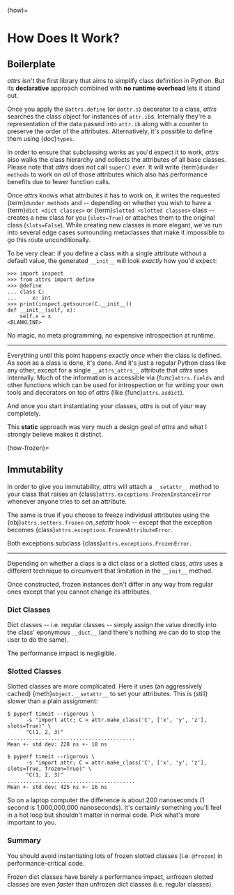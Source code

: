 (how)=

# How Does It Work?

## Boilerplate

*attrs* isn't the first library that aims to simplify class definition in Python.
But its **declarative** approach combined with **no runtime overhead** lets it stand out.

Once you apply the `@attrs.define` (or `@attr.s`) decorator to a class, *attrs* searches the class object for instances of `attr.ib`s.
Internally they're a representation of the data passed into `attr.ib` along with a counter to preserve the order of the attributes.
Alternatively, it's possible to define them using {doc}`types`.

In order to ensure that subclassing works as you'd expect it to work, *attrs* also walks the class hierarchy and collects the attributes of all base classes.
Please note that *attrs* does *not* call `super()` *ever*.
It will write {term}`dunder methods` to work on *all* of those attributes which also has performance benefits due to fewer function calls.

Once *attrs* knows what attributes it has to work on, it writes the requested {term}`dunder methods` and -- depending on whether you wish to have a {term}`dict <dict classes>` or {term}`slotted <slotted classes>` class -- creates a new class for you (`slots=True`) or attaches them to the original class (`slots=False`).
While creating new classes is more elegant, we've run into several edge cases surrounding metaclasses that make it impossible to go this route unconditionally.

To be very clear: if you define a class with a single attribute without a default value, the generated `__init__` will look *exactly* how you'd expect:

```{doctest}
>>> import inspect
>>> from attrs import define
>>> @define
... class C:
...     x: int
>>> print(inspect.getsource(C.__init__))
def __init__(self, x):
    self.x = x
<BLANKLINE>
```

No magic, no meta programming, no expensive introspection at runtime.

---

Everything until this point happens exactly *once* when the class is defined.
As soon as a class is done, it's done.
And it's just a regular Python class like any other, except for a single `__attrs_attrs__` attribute that *attrs* uses internally.
Much of the information is accessible via {func}`attrs.fields` and other functions which can be used for introspection or for writing your own tools and decorators on top of *attrs* (like {func}`attrs.asdict`).

And once you start instantiating your classes, *attrs* is out of your way completely.

This **static** approach was very much a design goal of *attrs* and what I strongly believe makes it distinct.

(how-frozen)=

## Immutability

In order to give you immutability, *attrs* will attach a `__setattr__` method to your class that raises an {class}`attrs.exceptions.FrozenInstanceError` whenever anyone tries to set an attribute.

The same is true if you choose to freeze individual attributes using the {obj}`attrs.setters.frozen` *on_setattr* hook -- except that the exception becomes {class}`attrs.exceptions.FrozenAttributeError`.

Both exceptions subclass {class}`attrs.exceptions.FrozenError`.

---

Depending on whether a class is a dict class or a slotted class, *attrs* uses a different technique to circumvent that limitation in the `__init__` method.

Once constructed, frozen instances don't differ in any way from regular ones except that you cannot change its attributes.

### Dict Classes

Dict classes -- i.e. regular classes -- simply assign the value directly into the class' eponymous `__dict__` (and there's nothing we can do to stop the user to do the same).

The performance impact is negligible.

### Slotted Classes

Slotted classes are more complicated.
Here it uses (an aggressively cached) {meth}`object.__setattr__` to set your attributes.
This is (still) slower than a plain assignment:

```none
$ pyperf timeit --rigorous \
      -s "import attr; C = attr.make_class('C', ['x', 'y', 'z'], slots=True)" \
      "C(1, 2, 3)"
.........................................
Mean +- std dev: 228 ns +- 18 ns

$ pyperf timeit --rigorous \
      -s "import attr; C = attr.make_class('C', ['x', 'y', 'z'], slots=True, frozen=True)" \
      "C(1, 2, 3)"
.........................................
Mean +- std dev: 425 ns +- 16 ns
```

So on a laptop computer the difference is about 200 nanoseconds (1 second is 1,000,000,000 nanoseconds).
It's certainly something you'll feel in a hot loop but shouldn't matter in normal code.
Pick what's more important to you.

### Summary

You should avoid instantiating lots of frozen slotted classes (i.e. `@frozen`) in performance-critical code.

Frozen dict classes have barely a performance impact, unfrozen slotted classes are even *faster* than unfrozen dict classes (i.e. regular classes).
